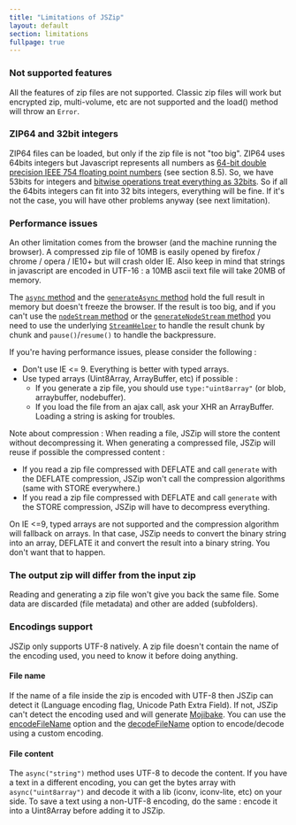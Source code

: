 ```yaml
---
title: "Limitations of JSZip"
layout: default
section: limitations
fullpage: true
---
```


### Not supported features

All the features of zip files are not supported. Classic zip files will work
but encrypted zip, multi-volume, etc are not supported and the load() method
will throw an `Error`.


### ZIP64 and 32bit integers

ZIP64 files can be loaded, but only if the zip file is not "too big". ZIP64 uses 64bits integers
but Javascript represents all numbers as
[64-bit double precision IEEE 754 floating point numbers](http://www.ecma-international.org/publications/files/ECMA-ST/ECMA-262.pdf)
(see section 8.5). So, we have 53bits for integers and
[bitwise operations treat everything as 32bits](https://developer.mozilla.org/en-US/docs/Web/JavaScript/Reference/Operators/Bitwise_Operators).
So if all the 64bits integers can fit into 32 bits integers, everything will be
fine. If it's not the case, you will have other problems anyway (see next
limitation).

### Performance issues

An other limitation comes from the browser (and the machine running the
browser). A compressed zip file of 10MB is easily opened by firefox / chrome
/ opera / IE10+ but will crash older IE. Also keep in mind that strings in
javascript are encoded in UTF-16 : a 10MB ascii text file will take 20MB of
memory.

The
[`async` method]({{site.baseurl}}/documentation/api_zipobject/async.html) and the
[`generateAsync` method]({{site.baseurl}}/documentation/api_jszip/generate_async.html)
hold the full result in memory but doesn't freeze the browser. If the result
is too big, and if you can't use the
[`nodeStream` method]({{site.baseurl}}/documentation/api_zipobject/node_stream.html) or the
[`generateNodeStream` method]({{site.baseurl}}/documentation/api_jszip/generate_node_stream.html)
you need to use the underlying
[`StreamHelper`]({{site.baseurl}}/documentation/api_streamhelper.html) to
handle the result chunk by chunk and `pause()`/`resume()` to handle the
backpressure.

If you're having performance issues, please consider the following :

* Don't use IE &lt;= 9. Everything is better with typed arrays.
* Use typed arrays (Uint8Array, ArrayBuffer, etc) if possible :
  * If you generate a zip file, you should use `type:"uint8array"`
    (or blob, arraybuffer, nodebuffer).
  * If you load the file from an ajax call, ask your XHR an ArrayBuffer.
    Loading a string is asking for troubles.

Note about compression :
When reading a file, JSZip will store the content without decompressing it.
When generating a compressed file, JSZip will reuse if possible the compressed
content :

* If you read a zip file compressed with DEFLATE and call `generate` with the
  DEFLATE compression, JSZip won't call the compression algorithms (same with
  STORE everywhere.)
* If you read a zip file compressed with DEFLATE and call `generate` with the
  STORE compression, JSZip will have to decompress everything.

On IE &lt;=9, typed arrays are not supported and the compression algorithm
will fallback on arrays. In that case, JSZip needs to convert the binary string
into an array, DEFLATE it and convert the result into a binary string.
You don't want that to happen.

### The output zip will differ from the input zip

Reading and generating a zip file won't give you back the same file.
Some data are discarded (file metadata) and other are added (subfolders).

### Encodings support

JSZip only supports UTF-8 natively. A zip file doesn't contain the name of the
encoding used, you need to know it before doing anything.

#### File name

If the name of a file inside the zip is encoded with UTF-8 then JSZip can
detect it (Language encoding flag, Unicode Path Extra Field). If not, JSZip
can't detect the encoding used and will generate [Mojibake](https://en.wikipedia.org/wiki/Mojibake).
You can use the [encodeFileName]({{site.baseurl}}/documentation/api_jszip/generate.html)
option and the [decodeFileName]({{site.baseurl}}/documentation/api_jszip/load.html)
option to encode/decode using a custom encoding.

#### File content

The `async("string")` method uses UTF-8 to decode the content. If you have a text in
a different encoding, you can get the bytes array with `async("uint8array")` and
decode it with a lib (iconv, iconv-lite, etc) on your side.
To save a text using a non-UTF-8 encoding, do the same : encode it into a
Uint8Array before adding it to JSZip.
